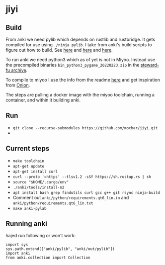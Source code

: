 # jiyi

## Build

From anki we need pylib which depends on rustlib and rustbridge. It gets compiled for use using `./ninja pylib`. I take from anki's build scripts to figure out how to build. See [here](https://github.com/ankitects/anki/blob/main/docs/development.md) and [here](https://github.com/ankitects/anki/blob/main/docs/build.md) and [here](https://github.com/ankitects/anki/blob/main/docs/linux.md).

To run anki we need python3 which as of yet is not in Miyoo. Instead use the precompiled binaries ` bin_python3_pygame_20220223.zip ` in the [steward-fu archive](https://github.com/steward-fu/archives/releases/tag/miyoo-mini).

To compile to miyoo I use the info from the readme [here](https://github.com/anzz1/miyoomini-apps/) and get inspiration from [Onion](https://github.com/OnionUI/Onion/blob/main/Makefile). 

The steps are pulling a docker image with the miyoo toolchain, running a container, and within it building anki.

## Run

- `git clone --recurse-submodules https://github.com/mochar/jiyi.git`
-

## Current steps
- `make toolchain`
- `apt-get update`
- `apt-get install curl`
- `curl --proto '=https' --tlsv1.2 -sSf https://sh.rustup.rs | sh`
- `source "$HOME/.cargo/env"`
- `./anki/tools/install-n2`
- `apt install bash grep findutils curl gcc g++ git rsync ninja-build`
- Comment out `anki/python/requirements.qt6_lin.in` and `anki/python/requirements.qt6_lin.txt`
- `make anki-pylab`

## Running anki

hajed run following or won't work:
```
import sys
sys.path.extend(["anki/pylib", "anki/out/pylib"])
import anki                                                                  
from anki.collection import Collection
```